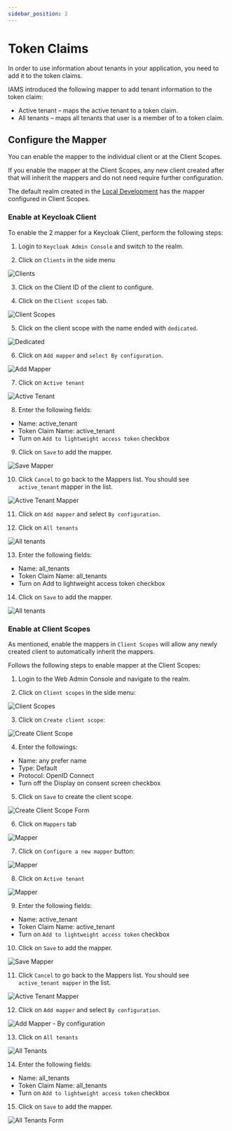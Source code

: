 ```yaml
---
sidebar_position: 2
---
```


# Token Claims

In order to use information about tenants in your application, you need to add it to the token claims.

IAMS introduced the following mapper to add tenant information to the token claim:

-   Active tenant – maps the active tenant to a token claim.
-   All tenants – maps all tenants that user is a member of to a token claim.

## Configure the Mapper

You can enable the mapper to the individual client or at the Client Scopes.

If you enable the mapper at the Client Scopes, any new client created after that will inherit the mappers and do not need require further configuration.

The default realm created in the [Local Development](../../../get-started/local-development.mdx) has the mapper configured in Client Scopes.

### Enable at Keycloak Client

To enable the 2 mapper for a Keycloak Client, perform the following steps:

1. Login to `Keycloak Admin Console` and switch to the realm.

2. Click on `Clients` in the side menu

![Clients](/img/modules/iams/configuration/manual-keycloak-setup/token-claims/clients-menu.png)

3. Click on the Client ID of the client to configure.

4. Click on the `Client scopes` tab.

![Client Scopes](/img/modules/iams/configuration/manual-keycloak-setup/token-claims/client-scopes.png)

5. Click on the client scope with the name ended with `dedicated`.

![Dedicated](/img/modules/iams/configuration/manual-keycloak-setup/token-claims/dedicated.png)

6. Click on `Add mapper` and `select By configuration`.

![Add Mapper](/img/modules/iams/configuration/manual-keycloak-setup/token-claims/add-mapper.png)

7. Click on `Active tenant`

![Active Tenant](/img/modules/iams/configuration/manual-keycloak-setup/token-claims/active-tenant.png)

8. Enter the following fields:

-   Name: active_tenant
-   Token Claim Name: active_tenant
-   Turn on `Add to lightweight access token` checkbox

9. Click on `Save` to add the mapper.

![Save Mapper](/img/modules/iams/configuration/manual-keycloak-setup/token-claims/save-mapper.png)

10. Click `Cancel` to go back to the Mappers list. You should see `active_tenant` mapper in the list.

![Active Tenant Mapper](/img/modules/iams/configuration/manual-keycloak-setup/token-claims/mapper-list-active-tenant.png)

11. Click on `Add mapper` and select `By configuration`.

12. Click on `All tenants`

![All tenants](/img/modules/iams/configuration/manual-keycloak-setup/token-claims/all-tenant.png)

13. Enter the following fields:

-   Name: all_tenants
-   Token Claim Name: all_tenants
-   Turn on Add to lightweight access token checkbox

14. Click on `Save` to add the mapper.

![All tenants](/img/modules/iams/configuration/manual-keycloak-setup/token-claims/save-mapper-all-tenants.png)

### Enable at Client Scopes

As mentioned, enable the mappers in `Client Scopes` will allow any newly created client to automatically inherit the mappers.

Follows the following steps to enable mapper at the Client Scopes:

1. Login to the Web Admin Console and navigate to the realm.

2. Click on `Client scopes` in the side menu:

![Client Scopes](/img/modules/iams/configuration/manual-keycloak-setup/token-claims/client-scopes-menu.png)

3. Click on `Create client scope`:

![Create Client Scope](/img/modules/iams/configuration/manual-keycloak-setup/token-claims/create-client-scope.png)

4. Enter the followings:

-   Name: any prefer name
-   Type: Default
-   Protocol: OpenID Connect
-   Turn off the Display on consent screen checkbox

5. Click on `Save` to create the client scope.

![Create Client Scope Form](/img/modules/iams/configuration/manual-keycloak-setup/token-claims/create-client-scope-form.png)

6. Click on `Mappers` tab

![Mapper](/img/modules/iams/configuration/manual-keycloak-setup/token-claims/mapper-tab.png)

7. Click on `Configure a new mapper` button:

![Mapper](/img/modules/iams/configuration/manual-keycloak-setup/token-claims/configure-a-new-mapper.png)

8. Click on `Active tenant`

![Mapper](/img/modules/iams/configuration/manual-keycloak-setup/token-claims/active-tenant-2.png)

9. Enter the following fields:

-   Name: active_tenant
-   Token Claim Name: active_tenant
-   Turn on `Add to lightweight access token` checkbox

10. Click on `Save` to add the mapper.

![Save Mapper](/img/modules/iams/configuration/manual-keycloak-setup/token-claims/save-mapper-active-tenant.png)

11. Click `Cancel` to go back to the Mappers list. You should see `active_tenant mapper` in the list.

![Active Tenant Mapper](/img/modules/iams/configuration/manual-keycloak-setup/token-claims/mapper-list-active-tenant2.png)

12. Click on `Add mapper` and select `By configuration`.

![Add Mapper - By configuration](/img/modules/iams/configuration/manual-keycloak-setup/token-claims/By-configuration.png)

13. Click on `All tenants`

![All Tenants](/img/modules/iams/configuration/manual-keycloak-setup/token-claims/all-tenants.png)

14. Enter the following fields:

-   Name: all_tenants
-   Token Claim Name: all_tenants
-   Turn on `Add to lightweight access token` checkbox

15. Click on `Save` to add the mapper.

![All Tenants Form](/img/modules/iams/configuration/manual-keycloak-setup/token-claims/all-tenants-form.png)

